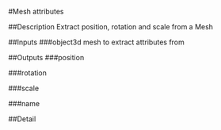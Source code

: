 #Mesh attributes

##Description
Extract position, rotation and scale from a Mesh

##Inputs
###object3d
mesh to extract attributes from

##Outputs
###position


###rotation


###scale


###name


##Detail

